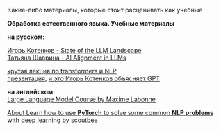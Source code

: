 Какие-либо материалы, которые стоит расценивать как учебные  

**Обработка естественного языка. Учебные материалы**  

 **на русском:**  

 [Игорь Котенков - State of the LLM Landscape](https://youtu.be/TBxt2Bz65GM)  
 [Татьяна Шаврина - Al Alignment in LLMs](https://youtu.be/4gdMBvNBO2s)  



[крутая лекция по transformers и NLP](https://www.youtube.com/watch?v=iOrNbK2T92M),  
[презентация](https://onedrive.live.com/view.aspx?resid=6C28C18DAAD1CD59%212711&authkey=!AFx3v5axj2hSbnQ),
[и это Игорь Котенков объясняет GPT](https://www.youtube.com/@stalkermustang)
  
**на английском:**  
[Large Language Model Course by Maxime Labonne](https://github.com/mlabonne/llm-course)  

[About
Learn how to use **PyTorch** to solve some common **NLP problems** with deep learning by scoutbee](https://github.com/scoutbee)